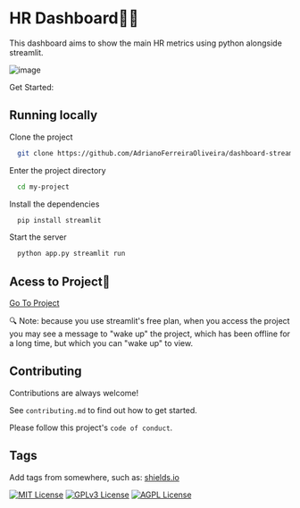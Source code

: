 
# HR Dashboard👨‍💼

This dashboard aims to show the main HR metrics using python alongside streamlit.

![image](https://github.com/AdrianoFerreiraOliveira/dashboard-streamlit-hr-dev/assets/105682437/2daff897-1629-4310-ba9a-8f8b908ab55f)


Get Started:

## Running locally

Clone the project

```bash
  git clone https://github.com/AdrianoFerreiraOliveira/dashboard-streamlit-hr-dev.git
```

Enter the project directory

```bash
  cd my-project
```

Install the dependencies

```bash
  pip install streamlit
```

Start the server

```bash
  python app.py streamlit run
```



## Acess to Project🔗

[Go To Project](https://adrianoferreiraoliveira-dashboard-streamlit-hr-dev-app-z85ocx.streamlit.app/)


🔍 Note: because you use streamlit's free plan, when you access the project you may see a message to "wake up" the project, which has been offline for a long time, but which you can "wake up" to view.

## Contributing

Contributions are always welcome!

See `contributing.md` to find out how to get started.

Please follow this project's `code of conduct`.


## Tags

Add tags from somewhere, such as: [shields.io](https://shields.io/)

[![MIT License](https://img.shields.io/badge/License-MIT-green.svg)](https://choosealicense.com/licenses/mit/)
[![GPLv3 License](https://img.shields.io/badge/License-GPL%20v3-yellow.svg)](https://opensource.org/licenses/)
[![AGPL License](https://img.shields.io/badge/license-AGPL-blue.svg)](http://www.gnu.org/licenses/agpl-3.0)

